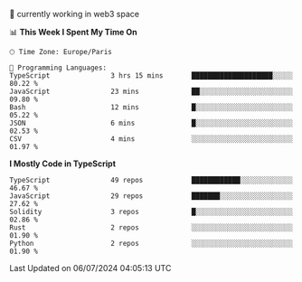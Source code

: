 🔭 currently working in web3 space

<!--START_SECTION:waka-->
📊 **This Week I Spent My Time On** 

```text
🕑︎ Time Zone: Europe/Paris

💬 Programming Languages: 
TypeScript               3 hrs 15 mins       ████████████████████░░░░░   80.22 % 
JavaScript               23 mins             ██░░░░░░░░░░░░░░░░░░░░░░░   09.80 % 
Bash                     12 mins             █░░░░░░░░░░░░░░░░░░░░░░░░   05.22 % 
JSON                     6 mins              █░░░░░░░░░░░░░░░░░░░░░░░░   02.53 % 
CSV                      4 mins              ░░░░░░░░░░░░░░░░░░░░░░░░░   01.97 % 
```

**I Mostly Code in TypeScript** 

```text
TypeScript               49 repos            ████████████░░░░░░░░░░░░░   46.67 % 
JavaScript               29 repos            ███████░░░░░░░░░░░░░░░░░░   27.62 % 
Solidity                 3 repos             █░░░░░░░░░░░░░░░░░░░░░░░░   02.86 % 
Rust                     2 repos             ░░░░░░░░░░░░░░░░░░░░░░░░░   01.90 % 
Python                   2 repos             ░░░░░░░░░░░░░░░░░░░░░░░░░   01.90 % 
```




 Last Updated on 06/07/2024 04:05:13 UTC
<!--END_SECTION:waka-->
